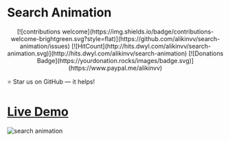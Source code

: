 # Search Animation 

<p align="center">
[![contributions welcome](https://img.shields.io/badge/contributions-welcome-brightgreen.svg?style=flat)](https://github.com/alikinvv/search-animation/issues) [![HitCount](http://hits.dwyl.com/alikinvv/search-animation.svg)](http://hits.dwyl.com/alikinvv/search-animation) [![Donations Badge](https://yourdonation.rocks/images/badge.svg)](https://www.paypal.me/alikinvv)
</p>

:star: Star us on GitHub — it helps!

# [Live Demo](https://alikinvv.github.io/search-animation/build/ )

![search animation](https://cdn.dribbble.com/users/1773016/screenshots/5758564/2.gif)

